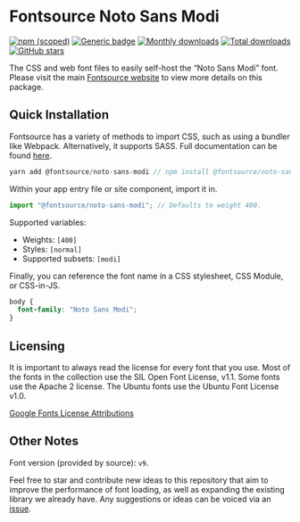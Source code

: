 # Fontsource Noto Sans Modi

[![npm (scoped)](https://img.shields.io/npm/v/@fontsource/noto-sans-modi?color=brightgreen)](https://www.npmjs.com/package/@fontsource/noto-sans-modi) [![Generic badge](https://img.shields.io/badge/fontsource-passing-brightgreen)](https://github.com/fontsource/fontsource) [![Monthly downloads](https://badgen.net/npm/dm/@fontsource/noto-sans-modi)](https://github.com/fontsource/fontsource) [![Total downloads](https://badgen.net/npm/dt/@fontsource/noto-sans-modi)](https://github.com/fontsource/fontsource) [![GitHub stars](https://img.shields.io/github/stars/fontsource/fontsource.svg?style=social&label=Star)](https://github.com/fontsource/fontsource/stargazers)

The CSS and web font files to easily self-host the “Noto Sans Modi” font. Please visit the main [Fontsource website](https://fontsource.org/fonts/noto-sans-modi) to view more details on this package.

## Quick Installation

Fontsource has a variety of methods to import CSS, such as using a bundler like Webpack. Alternatively, it supports SASS. Full documentation can be found [here](https://fontsource.org/docs/introduction).

```javascript
yarn add @fontsource/noto-sans-modi // npm install @fontsource/noto-sans-modi
```

Within your app entry file or site component, import it in.

```javascript
import "@fontsource/noto-sans-modi"; // Defaults to weight 400.
```

Supported variables:

- Weights: `[400]`
- Styles: `[normal]`
- Supported subsets: `[modi]`

Finally, you can reference the font name in a CSS stylesheet, CSS Module, or CSS-in-JS.

```css
body {
  font-family: "Noto Sans Modi";
}
```

## Licensing

It is important to always read the license for every font that you use.
Most of the fonts in the collection use the SIL Open Font License, v1.1. Some fonts use the Apache 2 license. The Ubuntu fonts use the Ubuntu Font License v1.0.

[Google Fonts License Attributions](https://fonts.google.com/attribution)

## Other Notes

Font version (provided by source): `v9`.

Feel free to star and contribute new ideas to this repository that aim to improve the performance of font loading, as well as expanding the existing library we already have. Any suggestions or ideas can be voiced via an [issue](https://github.com/fontsource/fontsource/issues).
